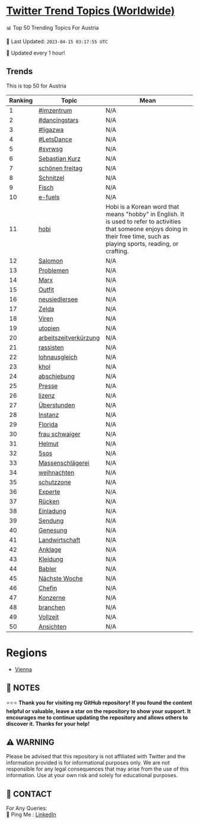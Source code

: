 [Twitter Trend Topics (Worldwide)](https://github.com/ErcinDedeoglu/Twitter-Trend-Topics)
==========


📊 Top 50 Trending Topics For Austria

📆 Last Updated: `2023-04-15 03:17:55 UTC`

🔧 Updated every 1 hour!


## Trends

This is top 50 for Austria

| Ranking | Topic | Mean |
| ------- | ------------ | ------------ |
| 1 | [#imzentrum](http://twitter.com/search?q=%23imzentrum) | N/A |
| 2 | [#dancingstars](http://twitter.com/search?q=%23dancingstars) | N/A |
| 3 | [#ligazwa](http://twitter.com/search?q=%23ligazwa) | N/A |
| 4 | [#LetsDance](http://twitter.com/search?q=%23LetsDance) | N/A |
| 5 | [#svrwsg](http://twitter.com/search?q=%23svrwsg) | N/A |
| 6 | [Sebastian Kurz](http://twitter.com/search?q=Sebastian+Kurz) | N/A |
| 7 | [schönen freitag](http://twitter.com/search?q=sch%c3%b6nen+freitag) | N/A |
| 8 | [Schnitzel](http://twitter.com/search?q=Schnitzel) | N/A |
| 9 | [Fisch](http://twitter.com/search?q=Fisch) | N/A |
| 10 | [e-fuels](http://twitter.com/search?q=e-fuels) | N/A |
| 11 | [hobi](http://twitter.com/search?q=hobi) | Hobi is a Korean word that means "hobby" in English. It is used to refer to activities that someone enjoys doing in their free time, such as playing sports, reading, or crafting. |
| 12 | [Salomon](http://twitter.com/search?q=Salomon) | N/A |
| 13 | [Problemen](http://twitter.com/search?q=Problemen) | N/A |
| 14 | [Marx](http://twitter.com/search?q=Marx) | N/A |
| 15 | [Outfit](http://twitter.com/search?q=Outfit) | N/A |
| 16 | [neusiedlersee](http://twitter.com/search?q=neusiedlersee) | N/A |
| 17 | [Zelda](http://twitter.com/search?q=Zelda) | N/A |
| 18 | [Viren](http://twitter.com/search?q=Viren) | N/A |
| 19 | [utopien](http://twitter.com/search?q=utopien) | N/A |
| 20 | [arbeitszeitverkürzung](http://twitter.com/search?q=arbeitszeitverk%c3%bcrzung) | N/A |
| 21 | [rassisten](http://twitter.com/search?q=rassisten) | N/A |
| 22 | [lohnausgleich](http://twitter.com/search?q=lohnausgleich) | N/A |
| 23 | [khol](http://twitter.com/search?q=khol) | N/A |
| 24 | [abschiebung](http://twitter.com/search?q=abschiebung) | N/A |
| 25 | [Presse](http://twitter.com/search?q=Presse) | N/A |
| 26 | [lizenz](http://twitter.com/search?q=lizenz) | N/A |
| 27 | [Überstunden](http://twitter.com/search?q=%c3%9cberstunden) | N/A |
| 28 | [Instanz](http://twitter.com/search?q=Instanz) | N/A |
| 29 | [Florida](http://twitter.com/search?q=Florida) | N/A |
| 30 | [frau schwaiger](http://twitter.com/search?q=frau+schwaiger) | N/A |
| 31 | [Helmut](http://twitter.com/search?q=Helmut) | N/A |
| 32 | [5sos](http://twitter.com/search?q=5sos) | N/A |
| 33 | [Massenschlägerei](http://twitter.com/search?q=Massenschl%c3%a4gerei) | N/A |
| 34 | [weihnachten](http://twitter.com/search?q=weihnachten) | N/A |
| 35 | [schutzzone](http://twitter.com/search?q=schutzzone) | N/A |
| 36 | [Experte](http://twitter.com/search?q=Experte) | N/A |
| 37 | [Rücken](http://twitter.com/search?q=R%c3%bccken) | N/A |
| 38 | [Einladung](http://twitter.com/search?q=Einladung) | N/A |
| 39 | [Sendung](http://twitter.com/search?q=Sendung) | N/A |
| 40 | [Genesung](http://twitter.com/search?q=Genesung) | N/A |
| 41 | [Landwirtschaft](http://twitter.com/search?q=Landwirtschaft) | N/A |
| 42 | [Anklage](http://twitter.com/search?q=Anklage) | N/A |
| 43 | [Kleidung](http://twitter.com/search?q=Kleidung) | N/A |
| 44 | [Babler](http://twitter.com/search?q=Babler) | N/A |
| 45 | [Nächste Woche](http://twitter.com/search?q=N%c3%a4chste+Woche) | N/A |
| 46 | [Chefin](http://twitter.com/search?q=Chefin) | N/A |
| 47 | [Konzerne](http://twitter.com/search?q=Konzerne) | N/A |
| 48 | [branchen](http://twitter.com/search?q=branchen) | N/A |
| 49 | [Vollzeit](http://twitter.com/search?q=Vollzeit) | N/A |
| 50 | [Ansichten](http://twitter.com/search?q=Ansichten) | N/A |



# Regions

* [Vienna](</Austria/Vienna.md>)



## 📝 NOTES

⭐⭐⭐ **Thank you for visiting my GitHub repository! If you found the content helpful or valuable, leave a star on the repository to show your support. It encourages me to continue updating the repository and allows others to discover it. Thanks for your help!**


## ⚠️ WARNING

Please be advised that this repository is not affiliated with Twitter and the information provided is for informational purposes only. We are not responsible for any legal consequences that may arise from the use of this information. Use at your own risk and solely for educational purposes.


## 📨 CONTACT

 For Any Queries:  
            🏓 Ping Me : [LinkedIn](https://www.linkedin.com/in/ercindedeoglu/)
